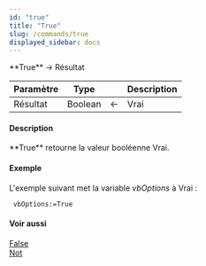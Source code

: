 ```yaml
---
id: "true"
title: "True"
slug: /commands/true
displayed_sidebar: docs
---
```


<!--REF #_command_.True.Syntax-->**True**  -> Résultat<!-- END REF-->
<!--REF #_command_.True.Params-->
| Paramètre | Type |  | Description |
| --- | --- | --- | --- |
| Résultat | Boolean | &#8592; | Vrai |

<!-- END REF-->

#### Description 

<!--REF #_command_.True.Summary-->**True** retourne la valeur booléenne Vrai.<!-- END REF-->

#### Exemple 

L'exemple suivant met la variable *vbOptions* à Vrai :

```4d
 vbOptions:=True
```

#### Voir aussi 

[False](false.md)  
[Not](not.md)  